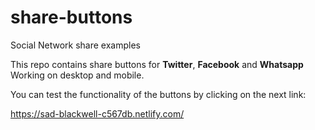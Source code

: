 # share-buttons
Social Network share examples

This repo contains share buttons for **Twitter**, **Facebook** and **Whatsapp**
Working on desktop and mobile.

You can test the functionality of the buttons by clicking on the next link:

https://sad-blackwell-c567db.netlify.com/
